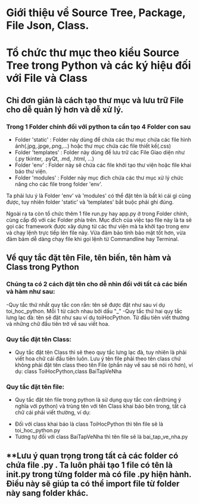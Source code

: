 # Giới thiệu về Source Tree, Package, File Json, Class.

# Tổ chức thư mục theo kiểu Source Tree trong Python và các ký hiệu đối với File và Class

## Chỉ đơn giản là cách tạo thư mục và lưu trữ File cho dễ quản lý hơn và dễ xử lý.
### Trong 1 Folder chính đối với python ta cần tạo 4 Folder con sau
- Folder 'static' : Folder này dùng để chứa các thư mục chứa các file hình ảnh(.jpg,.jpge,.png,...) hoặc thư mục chứa các file thiết kế(.css)
- Folder 'templates' : Folder này dùng để lưu trữ các File Giao diện như (.py tkinter, .pyQt, .md, .html, ...)
- Folder 'env' : Folder này sẽ chứa các file khởi tạo thư viện hoặc file khai báo thư viện.
- Folder 'modules' : Folder này mục đich chứa các thư mục xử lý chức năng cho các file trong folder 'env'.

Ta phải lưu ý là Folder 'env' và 'modules' có thể đặt tên là bất kì cái gì cũng được, tuy nhiên folder 'static' và 'templates' bắt buộc phải ghi đúng.

Ngoài ra ta còn tổ chức thêm 1 file run.py hay app.py ở trong Folder chính, cùng cấp độ với các Folder phía trên. Mục đích của việc tạo file này là ta sẽ gọi các framework được xây dựng từ các thư viện mà ta khởi tạo trong env và chạy lệnh trực tiếp lên file này. Vừa đảm bảo tính bảo mật tốt hơn, vừa đảm bảm dễ dàng chạy file khi gọi lệnh từ Commandline hay Terminal.

## Về quy tắc đặt tên File, tên biến, tên hàm và Class trong Python
### Chúng ta có 2 cách đặt tên cho dễ nhìn đối với tất cả các biến và hàm như sau:
-Quy tắc thứ nhất quy tắc con rắn: tên sẽ được đặt như sau ví dụ toi_hoc_python. Mỗi 1 từ cách nhau bởi dấu "_"
-Quy tắc thứ hai quy tắc lưng lạc đà: tên sẽ đặt như sau ví dụ toiHocPython. Từ đầu tiên viết thường và những chữ đầu tiên trở về sau viết hoa.


### Quy tắc đặt tên Class:
- Quy tắc đặt tên Class thì sẽ theo quy tắc lưng lạc đà, tuy nhiên là phải viết hoa chữ cái đầu tiên luôn. Lưu ý tên file phải theo tên class chứ không phải đặt tên class theo tên File (phần này về sau sẽ nói rõ hơn), ví dụ:
class ToiHocPython,class BaiTapVeNha

### Quy tắc đặt tên file:
- Quy tắc đặt tên file trong python là sử dụng quy tắc con rắn(trùng ý nghĩa với python) và trùng tên với tên Class khai báo bên trong, tất cả chữ cái phải viết thường, ví dụ:
+ Đối với class khai báo là class ToiHocPython thì tên file sẽ là toi_hoc_python.py
+ Tương tự đối với class BaiTapVeNha thì tên file sẽ là bai_tap_ve_nha.py

## **Lưu ý quan trọng trong tất cả các folder có chứa file .py . Ta luôn phải tạo 1 file có tên là __init__.py trong từng folder mà có file .py hiện hành. Điều này sẽ giúp ta có thể import file từ folder này sang folder khác.

